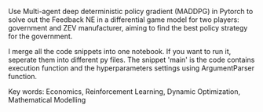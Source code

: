 Use Multi-agent deep deterministic policy gradient (MADDPG) in Pytorch to solve out the Feedback NE in a differential game model for two players: government and ZEV manufacturer, aiming to find the best policy strategy for the government.

I merge all the code snippets into one notebook. If you want to run it, seperate them into different py files. The snippet 'main' is the code contains execution function and the hyperparameters settings using ArgumentParser function.

Key words: Economics, Reinforcement Learning, Dynamic Optimization, Mathematical Modelling
